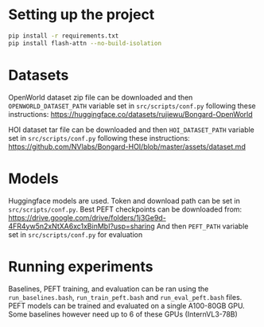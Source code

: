 # Setting up the project
```bash
pip install -r requirements.txt
pip install flash-attn --no-build-isolation
```

# Datasets
OpenWorld dataset zip file can be downloaded and then `OPENWORLD_DATASET_PATH` variable set in `src/scripts/conf.py`
following these instructions: https://huggingface.co/datasets/rujiewu/Bongard-OpenWorld

HOI dataset tar file can be downloaded and then `HOI_DATASET_PATH` variable set in `src/scripts/conf.py`
following these instructions: https://github.com/NVlabs/Bongard-HOI/blob/master/assets/dataset.md

# Models
Huggingface models are used. Token and download path can be set in `src/scripts/conf.py`. 
Best PEFT checkpoints can be downloaded from: https://drive.google.com/drive/folders/1j3Ge9d-4FR4yw5n2xNtXA6xc1xBinMbI?usp=sharing
And then `PEFT_PATH` variable set in `src/scripts/conf.py` for evaluation

# Running experiments
Baselines, PEFT training, and evaluation can be ran using the `run_baselines.bash`, `run_train_peft.bash` and `run_eval_peft.bash` files.
PEFT models can be trained and evaluated on a single A100-80GB GPU. Some baselines however need up to 6 of these GPUs (InternVL3-78B)


